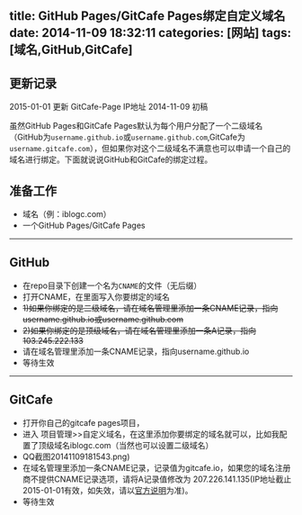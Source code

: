 title: GitHub Pages/GitCafe Pages绑定自定义域名
date: 2014-11-09 18:32:11
categories: [网站]
tags: [域名,GitHub,GitCafe]
---
## 更新记录
2015-01-01 更新 GitCafe-Page IP地址
2014-11-09 初稿

虽然GitHub Pages和GitCafe Pages默认为每个用户分配了一个二级域名（GitHub为`username.github.io`或`username.github.com`,GitCafe为`username.gitcafe.com`），但如果你对这个二级域名不满意也可以申请一个自己的域名进行绑定。下面就说说GitHub和GitCafe的绑定过程。
<!--more-->
## 准备工作
+ 域名（例：iblogc.com）
+ 一个GitHub Pages/GitCafe Pages

---
## GitHub
+ 在repo目录下创建一个名为`CNAME`的文件（无后缀）
+ 打开CNAME，在里面写入你要绑定的域名
 + ~~1)如果你绑定的是二级域名，请在域名管理里添加一条CNAME记录，指向username.github.io或username.github.com~~
 + ~~2)如果你绑定的是顶级域名，请在域名管理里添加一条A记录，指向103.245.222.133~~
 + 请在域名管理里添加一条CNAME记录，指向username.github.io
+ 等待生效 

---
## GitCafe
+ 打开你自己的gitcafe pages项目，
+ 进入 项目管理>>自定义域名，在这里添加你要绑定的域名就可以，比如我配置了顶级域名iblogc.com（当然也可以设置二级域名）
+ QQ截图20141109181543.png)
+ 在域名管理里添加一条CNAME记录，记录值为gitcafe.io，如果您的域名注册商不提供CNAME记录选项，请将A记录值修改为 207.226.141.135(IP地址截止2015-01-01有效，如失效，请以[官方说明](https://gitcafe.com/GitCafe/Help/wiki/Pages-%E7%9B%B8%E5%85%B3%E5%B8%AE%E5%8A%A9#wiki)为准)。
+ 等待生效



